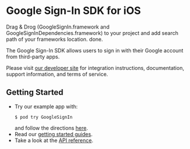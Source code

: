 # Google Sign-In SDK for iOS

Drag & Drog (GoogleSignIn.framework and GoogleSignInDependencies.framework) to your project 
and add search path of your frameworks location. done.


The Google Sign-In SDK allows users to sign in with their Google account from
third-party apps.

Please visit [our developer site](https://developers.google.com/identity/sign-in/ios/)
for integration instructions, documentation, support information, and terms of
service.

## Getting Started

* Try our example app with:
  ```
  $ pod try GoogleSignIn
  ```
  and follow the directions [here](https://developers.google.com/identity/sign-in/ios/start).
* Read our [getting started guides](https://developers.google.com/identity/sign-in/ios/start-integrating).
* Take a look at the [API reference](https://developers.google.com/identity/sign-in/ios/api/).

